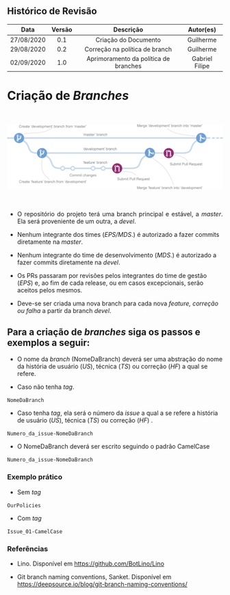 ## Histórico de Revisão

|   Data   |  Versão  |        Descrição       |          Autor(es)          |
|:--------:|:--------:|:----------------------:|:---------------------------:|
| 27/08/2020 |   0.1   | Criação do Documento            |   Guilherme  |
| 29/08/2020 |   0.2   | Correção na política de branch  |   Guilherme  |
| 02/09/2020 |   1.0   | Aprimoramento da política de branches | Gabriel Filipe |

# Criação de _Branches_

<br>

[![BranchPolicy.png](img/branches.png)](img/branches.png)

<br>

* <p align = "justify">O repositório do projeto terá uma branch principal e estável, a <i>master</i>. Ela será proveniente de um outra, a <i>devel</i>.</p>

* Nenhum integrante dos times (<i>EPS/MDS</i>.) é autorizado a fazer commits diretamente na <i>master</i>.

* Nenhum integrante do time de desenvolvimento (<i>MDS</i>.) é autorizado a fazer commits diretamente na <i>devel</i>.

* Os PRs passaram por revisões pelos integrantes do time de gestão (<i>EPS</i>) e, ao fim de cada release, ou em casos excepcionais, serão aceitos pelos mesmos.

* Deve-se ser criada uma nova branch para cada nova <i>feature, correção ou falha</i> a partir da branch <i>devel</i>. 

## Para a criação de _branches_ siga os passos e exemplos a seguir:


* O nome da _branch_ (NomeDaBranch) deverá ser uma abstração do nome da história de usuário (_US_), técnica (_TS_) ou correção (_HF_) a qual se refere.

* Caso não tenha _tag_.
```
NomeDaBranch
```

* Caso tenha _tag_, ela será o número da _issue_ a qual a se refere a história de usuário (_US_), técnica (_TS_) ou correção (_HF_) .
```
Numero_da_issue-NomeDaBranch
```

* O NomeDaBranch deverá ser escrito seguindo o padrão CamelCase
```
Numero_da_issue-NomeDaBranch
```

### Exemplo prático
* Sem _tag_
```
OurPolicies
```

* Com _tag_
```
Issue_01-CamelCase
```

### Referências

* Lino. Disponível em <https://github.com/BotLino/Lino>

* Git branch naming conventions, Sanket. Disponível em <https://deepsource.io/blog/git-branch-naming-conventions/>